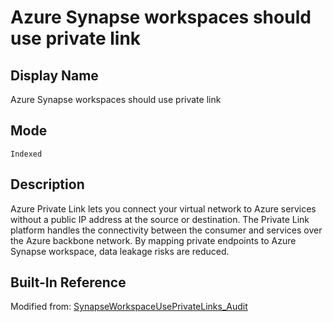 # Azure Synapse workspaces should use private link

## Display Name

Azure Synapse workspaces should use private link

## Mode

`Indexed`

## Description

Azure Private Link lets you connect your virtual network to Azure services without a public IP address at the source or destination. The Private Link platform handles the connectivity between the consumer and services over the Azure backbone network. By mapping private endpoints to Azure Synapse workspace, data leakage risks are reduced.

## Built-In Reference

Modified from: [SynapseWorkspaceUsePrivateLinks_Audit](https://github.com/Azure/azure-policy/blob/master/built-in-policies/policyDefinitions/Synapse/SynapseWorkspaceUsePrivateLinks_Audit.json)